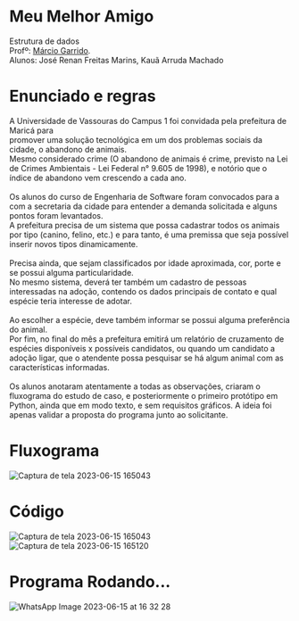 # Meu Melhor Amigo
Estrutura de dados<br>
Profº: <a href="https://github.com/marciogarridoLaCop">Márcio Garrido</a>.<br>
Alunos: José Renan Freitas Marins,  Kauã Arruda Machado<br>

# Enunciado e regras
  A Universidade de Vassouras do Campus 1 foi convidada pela prefeitura de Maricá para <br>
promover uma solução tecnológica em um dos problemas sociais da cidade, o abandono de animais. <br>
Mesmo considerado crime (O abandono de animais é crime, previsto na Lei de Crimes Ambientais - Lei Federal n° 9.605 de 1998), e notório que o índice de abandono vem crescendo a cada ano. <br>
<br>
  Os alunos do curso de Engenharia de Software foram convocados para a com a secretaria da cidade para entender a demanda solicitada e alguns pontos foram levantados. <br>
A prefeitura precisa de um sistema que possa cadastrar todos os animais por tipo (canino, felino, etc.) e para tanto, é uma premissa que seja possível inserir novos tipos dinamicamente. <br>
<br>
  Precisa ainda, que sejam classificados por idade aproximada, cor, porte e se possui alguma particularidade. <br> 
No mesmo sistema, deverá ter também um cadastro de pessoas interessadas na adoção, contendo os dados principais de contato e qual espécie teria interesse de adotar. <br>
<br>
  Ao escolher a espécie, deve também informar se possui alguma preferência do animal. <br>
Por fim, no final do mês a prefeitura emitirá um relatório de cruzamento de espécies disponíveis x possíveis candidatos, ou quando um candidato a adoção ligar, que o atendente possa pesquisar se há algum animal com as características informadas.<br>
<br>
  Os alunos anotaram atentamente a todas as observações, criaram o fluxograma do estudo de caso, e posteriormente o primeiro protótipo em Python, ainda que em modo texto, e sem requisitos gráficos. A ideia foi apenas validar a proposta do programa junto ao solicitante. <br> 
# Fluxograma

![Captura de tela 2023-06-15 165043](https://github.com/RenanFMarins/Meu-Melhor-Amigo/blob/main/img/Fluxograma.jpg?raw=true)

# Código

![Captura de tela 2023-06-15 165043](https://github.com/RenanFMarins/Meu-Melhor-Amigo/assets/117871994/bdacad5b-4316-4fb4-bc12-a3ddbcbdfdfc)
![Captura de tela 2023-06-15 165120](https://github.com/RenanFMarins/Meu-Melhor-Amigo/assets/117871994/4103c72f-565f-4b5f-8d9b-bcbdd682caf7)

# Programa Rodando...

![WhatsApp Image 2023-06-15 at 16 32 28](https://github.com/RenanFMarins/Meu-Melhor-Amigo/assets/117871994/a915ad5d-c789-4dbc-b2a9-07b3d573c9dd)


